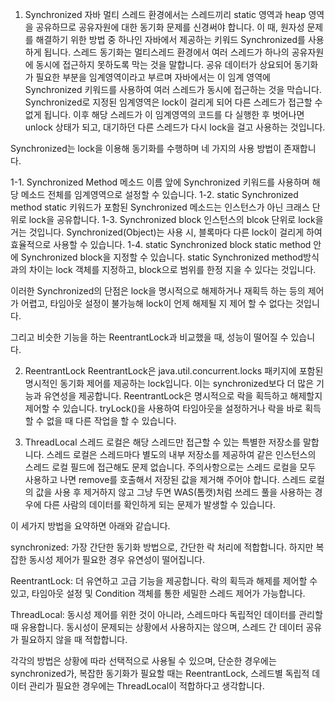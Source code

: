 1. Synchronized
자바 멀티 스레드 환경에서는 스레드끼리 static 영역과 heap 영역을 공유하므로 공유자원에 대한 동기화 문제를 신경써야 합니다.
이 때, 원자성 문제를 해결하기 위한 방법 중 하나인 자바에서 제공하는 키워드 Synchronized를 사용하게 됩니다.
스레드 동기화는 멀티스레드 환경에서 여러 스레드가 하나의 공유자원에 동시에 접근하지 못하도록 막는 것을 말합니다. 공유 데이터가 상요되어 동기화가 필요한 부분을 임계영역이라고 부르며 자바에서는 이 임계 영역에 Synchronized 키워드를 사용하여 여러 스레드가 동시에 접근하는 것을 막습니다.
Synchronized로 지정된 임계영역은 lock이 걸리게 되어 다른 스레드가 접근할 수 없게 됩니다.
이후 해당 스레드가 이 임계영역의 코드를 다 실행한 후 벗어나면 unlock 상태가 되고, 대기하던 다른 스레드가 다시 lock을 걸고 사용하는 것입니다.

Synchronized는 lock을 이용해 동기화를 수행하며 네 가지의 사용 방법이 존재합니다.

1-1. Synchronized Method
메소드 이름 앞에 Synchronized 키워드를 사용하며 해당 메소드 전체를 임계영역으로 설정할 수 있습니다.
1-2. static Synchronized method
static 키워드가 포함된 Synchronized 메소드는 인스턴스가 아닌 크래스 단위로 lock을 공유합니다.
1-3. Synchronized block
인스턴스의 blcok 단위로 lock을 거는 것입니다.
Synchronized(Object)는 사용 시, 블록마다 다른 lock이 걸리게 하여 효율적으로 사용할 수 있습니다.
1-4. static Synchronized block
static method 안에 Synchronized block을 지정할 수 있습니다. static Synchronized method방식과의 차이는 lock 객체를 지정하고, block으로 범위를 한정 지을 수 있다는 것입니다.

이러한 Synchronized의 단점은 lock을 명시적으로 해제하거나 재획득 하는 등의 제어가 어렵고, 타임아웃 설정이 불가능해 lock이 언제 해제될 지 제어 할 수 없다는 것입니다.

그리고 비슷한 기능을 하는 ReentrantLock과 비교했을 때, 성능이 떨어질 수 있습니다.

2. ReentrantLock
ReentrantLock은 java.util.concurrent.locks 패키지에 포함된 명시적인 동기화 제어를 제공하는 lock입니다. 이는 synchronized보다 더 많은 기능과 유연성을 제공합니다.
ReentrantLock은 명시적으로 락을 획득하고 해제할지 제어할 수 있습니다.
tryLock()을 사용하여 타임아웃을 설정하거나 락을 바로 획득할 수 없을 때 다른 작업을 할 수 있습니다.

3. ThreadLocal
스레드 로컬은 해당 스레드만 접근할 수 있는 특별한 저장소를 말합니다.
스레드 로컬은 스레드마다 별도의 내부 저장소를 제공하여 같은 인스턴스의 스레드 로컬 필드에 접근해도 문제 없습니다.
주의사항으로는 스레드 로컬을 모두 사용하고 나면 remove를 호출해서 저장된 값을 제거해 주어야 합니다.
스레드 로컬의 값을 사용 후 제거하지 않고 그냥 두면 WAS(톰캣)처럼 쓰레드 풀을 사용하는 경우에 다른 사람의 데이터를 확인하게 되는 문제가 발생할 수 있습니다.


이 세가지 방법을 요약하면 아래와 같습니다.

synchronized: 가장 간단한 동기화 방법으로, 간단한 락 처리에 적합합니다. 하지만 복잡한 동시성 제어가 필요한 경우 유연성이 떨어집니다.

ReentrantLock: 더 유연하고 고급 기능을 제공합니다. 락의 획득과 해제를 제어할 수 있고, 타임아웃 설정 및 Condition 객체를 통한 세밀한 스레드 제어가 가능합니다.

ThreadLocal: 동시성 제어를 위한 것이 아니라, 스레드마다 독립적인 데이터를 관리할 때 유용합니다. 동시성이 문제되는 상황에서 사용하지는 않으며, 스레드 간 데이터 공유가 필요하지 않을 때 적합합니다.

각각의 방법은 상황에 따라 선택적으로 사용될 수 있으며, 단순한 경우에는 synchronized가, 복잡한 동기화가 필요할 때는 ReentrantLock, 스레드별 독립적 데이터 관리가 필요한 경우에는 ThreadLocal이 적합하다고 생각합니다.